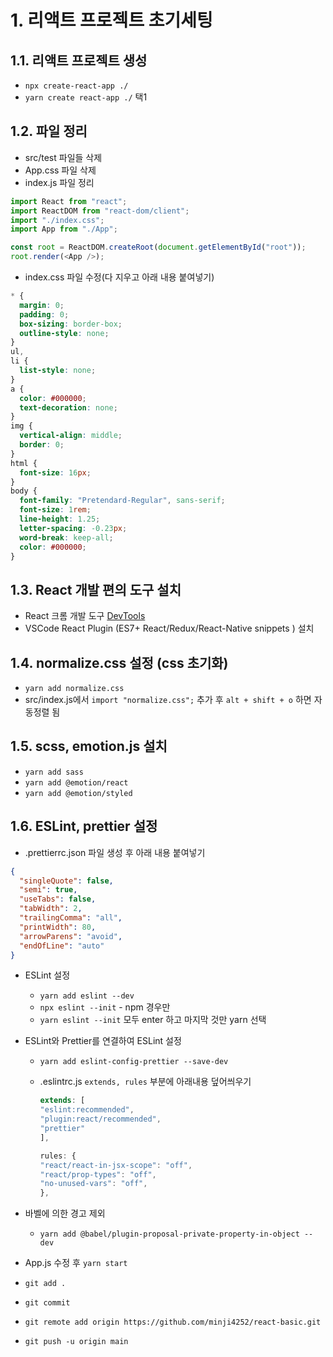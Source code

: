 # 1. 리액트 프로젝트 초기세팅

## 1.1. 리액트 프로젝트 생성

- `npx create-react-app ./`
- `yarn create react-app ./` 택1

## 1.2. 파일 정리

- src/test 파일들 삭제
- App.css 파일 삭제
- index.js 파일 정리

```js
import React from "react";
import ReactDOM from "react-dom/client";
import "./index.css";
import App from "./App";

const root = ReactDOM.createRoot(document.getElementById("root"));
root.render(<App />);
```

- index.css 파일 수정(다 지우고 아래 내용 붙여넣기)

```css
* {
  margin: 0;
  padding: 0;
  box-sizing: border-box;
  outline-style: none;
}
ul,
li {
  list-style: none;
}
a {
  color: #000000;
  text-decoration: none;
}
img {
  vertical-align: middle;
  border: 0;
}
html {
  font-size: 16px;
}
body {
  font-family: "Pretendard-Regular", sans-serif;
  font-size: 1rem;
  line-height: 1.25;
  letter-spacing: -0.23px;
  word-break: keep-all;
  color: #000000;
}
```

## 1.3. React 개발 편의 도구 설치

- React 크롬 개발 도구 [DevTools](https://chromewebstore.google.com/detail/react-developer-tools/fmkadmapgofadopljbjfkapdkoienihi?hl=ko)
- VSCode React Plugin (ES7+ React/Redux/React-Native snippets ) 설치

## 1.4. normalize.css 설정 (css 초기화)

- `yarn add normalize.css`
- src/index.js에서 `import "normalize.css";` 추가 후 `alt + shift + o` 하면 자동정렬 됨

## 1.5. scss, emotion.js 설치

- `yarn add sass`
- `yarn add @emotion/react`
- `yarn add @emotion/styled`

## 1.6. ESLint, prettier 설정

- .prettierrc.json 파일 생성 후 아래 내용 붙여넣기

```json
{
  "singleQuote": false,
  "semi": true,
  "useTabs": false,
  "tabWidth": 2,
  "trailingComma": "all",
  "printWidth": 80,
  "arrowParens": "avoid",
  "endOfLine": "auto"
}
```

- ESLint 설정

  - `yarn add eslint --dev`
  - `npx eslint --init` - npm 경우만
  - `yarn eslint --init` 모두 enter 하고 마지막 것만 yarn 선택

- ESLint와 Prettier를 연결하여 ESLint 설정

  - `yarn add eslint-config-prettier --save-dev`
  - .eslintrc.js `extends, rules` 부분에 아래내용 덮어씌우기

    ```js
    extends: [
    "eslint:recommended",
    "plugin:react/recommended",
    "prettier"
    ],

    rules: {
    "react/react-in-jsx-scope": "off",
    "react/prop-types": "off",
    "no-unused-vars": "off",
    },
    ```

- 바벨에 의한 경고 제외

  - `yarn add @babel/plugin-proposal-private-property-in-object --dev`

- App.js 수정 후
  `yarn start`

- `git add . `
- `git commit`
- `git remote add origin https://github.com/minji4252/react-basic.git`
- `git push -u origin main`
